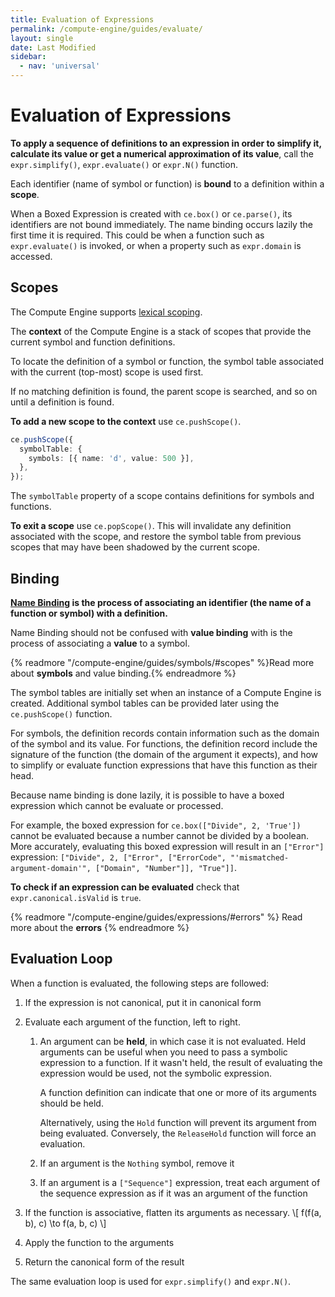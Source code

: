 ```yaml
---
title: Evaluation of Expressions
permalink: /compute-engine/guides/evaluate/
layout: single
date: Last Modified
sidebar:
  - nav: 'universal'
---
```


# Evaluation of Expressions

**To apply a sequence of definitions to an expression in order to simplify it,
calculate its value or get a numerical approximation of its value**, call the
`expr.simplify()`, `expr.evaluate()` or `expr.N()` function.

Each identifier (name of symbol or function) is **bound** to a definition within
a **scope**.

When a Boxed Expression is created with `ce.box()` or `ce.parse()`, its
identifiers are not bound immediately. The name binding occurs lazily the first
time it is required. This could be when a function such as `expr.evaluate()` is
invoked, or when a property such as `expr.domain` is accessed.

## Scopes

The Compute Engine supports
[lexical scoping](<https://en.wikipedia.org/wiki/Scope_(computer_science)>).

The **context** of the Compute Engine is a stack of scopes that provide the
current symbol and function definitions.

To locate the definition of a symbol or function, the symbol table associated
with the current (top-most) scope is used first.

If no matching definition is found, the parent scope is searched, and so on
until a definition is found.

**To add a new scope to the context** use `ce.pushScope()`.

```ts
ce.pushScope({
  symbolTable: {
    symbols: [{ name: 'd', value: 500 }],
  },
});
```

The `symbolTable` property of a scope contains definitions for symbols and
functions.

**To exit a scope** use `ce.popScope()`. This will invalidate any definition
associated with the scope, and restore the symbol table from previous scopes
that may have been shadowed by the current scope.

## Binding

**[Name Binding](https://en.wikipedia.org/wiki/Name_binding) is the process of
associating an identifier (the name of a function or symbol) with a
definition.**

Name Binding should not be confused with **value binding** with is the process
of associating a **value** to a symbol.

{% readmore "/compute-engine/guides/symbols/#scopes" %}Read more about
<strong>symbols</strong> and value binding.{% endreadmore %}

The symbol tables are initially set when an instance of a Compute Engine is
created. Additional symbol tables can be provided later using the
`ce.pushScope()` function.

For symbols, the definition records contain information such as the domain of
the symbol and its value. For functions, the definition record include the
signature of the function (the domain of the argument it expects), and how to
simplify or evaluate function expressions that have this function as their head.

Because name binding is done lazily, it is possible to have a boxed expression
which cannot be evaluate or processed.

For example, the boxed expression for `ce.box(["Divide", 2, 'True'])` cannot be
evaluated because a number cannot be divided by a boolean. More accurately,
evaluating this boxed expression will result in an `["Error"]` expression:
`["Divide", 2, ["Error", ["ErrorCode", "'mismatched-argument-domain'", ["Domain", "Number"]], "True"]]`.

**To check if an expression can be evaluated** check that
`expr.canonical.isValid` is `true`.

{% readmore "/compute-engine/guides/expressions/#errors" %} Read more about the
<strong>errors</strong> {% endreadmore %}

## Evaluation Loop

When a function is evaluated, the following steps are followed:

1. If the expression is not canonical, put it in canonical form

2. Evaluate each argument of the function, left to right.

   1. An argument can be **held**, in which case it is not evaluated. Held
      arguments can be useful when you need to pass a symbolic expression to a
      function. If it wasn't held, the result of evaluating the expression would
      be used, not the symbolic expression.

      A function definition can indicate that one or more of its arguments
      should be held.

      Alternatively, using the `Hold` function will prevent its argument from
      being evaluated. Conversely, the `ReleaseHold` function will force an
      evaluation.

   2. If an argument is the `Nothing` symbol, remove it

   3. If an argument is a `["Sequence"]` expression, treat each argument of the
      sequence expression as if it was an argument of the function

3. If the function is associative, flatten its arguments as necessary. \\[
   f(f(a, b), c) \to f(a, b, c) \\]

4. Apply the function to the arguments

5. Return the canonical form of the result

The same evaluation loop is used for `expr.simplify()` and `expr.N()`.
